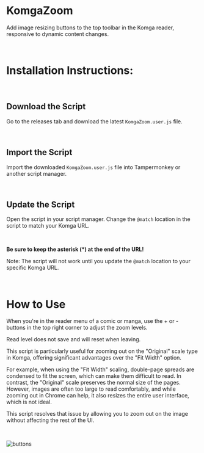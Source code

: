 # KomgaZoom

Add image resizing buttons to the top toolbar in the Komga reader, responsive to dynamic content changes.

<br>

<h1>Installation Instructions:</h1>

<br>

<h2>Download the Script</h2>

Go to the releases tab and download the latest `KomgaZoom.user.js` file.

<br>

<h2>Import the Script</h2>

Import the downloaded `KomgaZoom.user.js` file into Tampermonkey or another script manager.

<br>

<h2>Update the Script</h2>

Open the script in your script manager. Change the `@match` location in the script to match your Komga URL.

<br>

**Be sure to keep the asterisk (*) at the end of the URL!**

Note: The script will not work until you update the `@match` location to your specific Komga URL.

<br>

<h1>How to Use</h1>

When you're in the reader menu of a comic or manga, use the + or - buttons in the top right corner to adjust the zoom levels. 

Read level does not save and will reset when leaving.

This script is particularly useful for zooming out on the "Original" scale type in Komga, offering significant advantages over the "Fit Width" option.

For example, when using the "Fit Width" scaling, double-page spreads are condensed to fit the screen, which can make them difficult to read. In contrast, the "Original" scale preserves the normal size of the pages. However, images are often too large to read comfortably, and while zooming out in Chrome can help, it also resizes the entire user interface, which is not ideal.

This script resolves that issue by allowing you to zoom out on the image without affecting the rest of the UI.

<br>

![buttons](https://github.com/wanestar/KomgaZoom/assets/59542068/ce302b70-1b89-4a7f-a82e-2df5a8a2b2e0)
